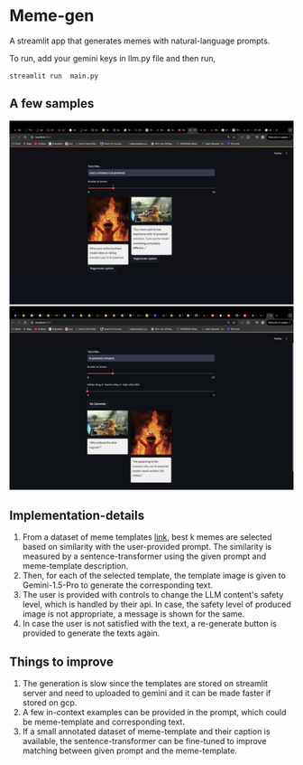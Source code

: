 # Meme-gen

A streamlit app that generates memes with natural-language prompts.

To run, add your gemini keys in llm.py file and then run,
```
streamlit run  main.py
```

## A few samples
![Sample 1](samples/image1.png)
![Sample 2](samples/image2.png)


## Implementation-details
1. From a dataset of meme templates [link](https://drive.google.com/drive/folders/1UXKquhbrh_aC48FeqY60TW6YXls9gAMD), best k memes are selected based on similarity with the user-provided prompt. The similarity is
   measured by a sentence-transformer using the given prompt and meme-template description.
2. Then, for each of the selected template, the template image is given to Gemini-1.5-Pro to generate the corresponding text.
3. The user is provided with controls to change the LLM content's safety level, which is handled by their api. In case, the safety level of produced image is not appropriate, a message is shown for the same.
4. In case the user is not satisfied with the text, a re-generate button is provided to generate the texts again.

## Things to improve
1. The generation is slow since the templates are stored on streamlit server and need to uploaded to gemini and it can be made faster if stored on gcp.
2. A few in-context examples can be provided in the prompt, which could be meme-template and corresponding text.
3. If a small annotated dataset of meme-template and their caption is available, the sentence-transformer can be fine-tuned to improve matching between given prompt and the meme-template.
